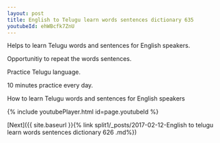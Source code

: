 ```yaml
---
layout: post
title: English to Telugu learn words sentences dictionary 635 
youtubeId: ehWBcfk7ZnU
---
```

 
 
Helps to learn Telugu words and sentences for English speakers.

Opportunitiy to repeat the words sentences. 

Practice Telugu language. 
 
10 minutes practice every day. 
 
How to learn Telugu words and sentences for English speakers 
 
{% include youtubePlayer.html id=page.youtubeId %}
 
 
[Next]({{ site.baseurl }}{% link  split1/_posts/2017-02-12-English to telugu learn words sentences dictionary 626 .md%})
 
